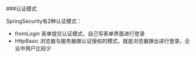 ###认证模式

SpringSecurity有2种认证模式：
- fromLogin  表单提交认证模式，自己写表单界面进行登录
- HttpBasic  浏览器与服务器做认证授权的模式，就是浏览器弹出进行登录，企业中用户比较少




